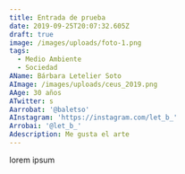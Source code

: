```yaml
---
title: Entrada de prueba
date: 2019-09-25T20:07:32.605Z
draft: true
image: /images/uploads/foto-1.png
tags:
  - Medio Ambiente
  - Sociedad
AName: Bárbara Letelier Soto
AImage: /images/uploads/ceus_2019.png
AAge: 30 años
ATwitter: s
Aarrobat: '@baletso'
AInstagram: 'https://instagram.com/let_b_'
Arrobai: '@let_b_'
Adescription: Me gusta el arte
---
```

lorem ipsum

![]()
